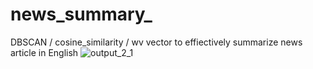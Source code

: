 # news_summary_
DBSCAN / cosine_similarity / wv vector to effiectively summarize news article in English
![output_2_1](https://user-images.githubusercontent.com/47662495/102862137-ffe41e80-4473-11eb-844d-dcda0e543fce.png)
